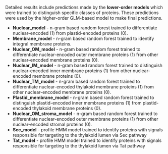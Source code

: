 Detailed results include predictions made by the **lower-order models** which were trained to distinguish specific classes of proteins. These predictions were used by the higher-order GLM-based model to make final predictions. 
- **Nuclear_model** - n-gram based random forest trained to differentiate nuclear-encoded (1) from plastid-encoded proteins (0).
- **Membrane_model** - n-gram based random forest trained to identify integral membrane proteins.
- **Nuclear_OM_model** - n-gram based random forest trained to differentiate nuclear-encoded outer membrane proteins (1) from other nuclear-encoded membrane proteins (0).
- **Nuclear_IM_model** - n-gram based random forest trained to distinguish nuclear-encoded inner membrane proteins (1) from other nuclear-encoded membrane proteins (0).
- **Nuclear_TM_model** - n-gram based random forest trained to differentiate nuclear-encoded thylakoid membrane proteins (1) from other nuclear-encoded membrane proteins (0).
- **Plastid_membrane_model** - n-gram based random forest trained to distinguish plastid-encoded inner membrane proteins (1) from plastid-encoded thylakoid membrane proteins (0).
- **Nuclear_OM_stroma_model** - n-gram based random forest trained to differentiate nuclear-encoded outer membrane proteins (1) from other nuclear-encoded stromal proteins (0).
- **Sec_model** - profile HMM model trained to identify proteins with signals responsible for targeting to the thylakoid lumen via Sec pathway
- **Tat_model** - profile HMM model trained to identify proteins with signals responsible for targeting to the thylakoid lumen via Tat pathway